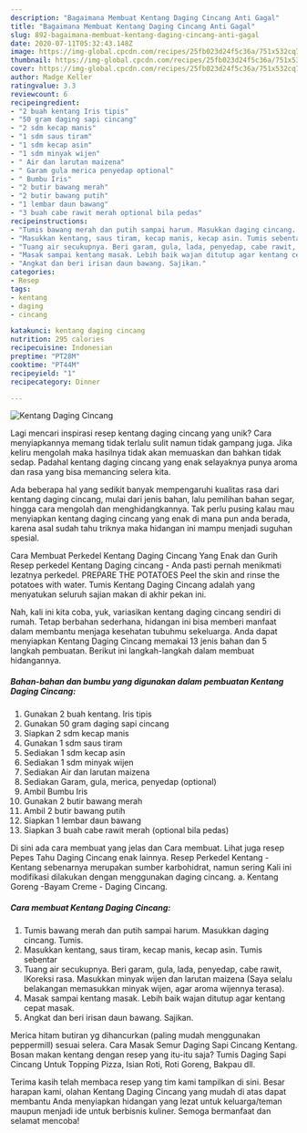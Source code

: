 ```yaml
---
description: "Bagaimana Membuat Kentang Daging Cincang Anti Gagal"
title: "Bagaimana Membuat Kentang Daging Cincang Anti Gagal"
slug: 892-bagaimana-membuat-kentang-daging-cincang-anti-gagal
date: 2020-07-11T05:32:43.148Z
image: https://img-global.cpcdn.com/recipes/25fb023d24f5c36a/751x532cq70/kentang-daging-cincang-foto-resep-utama.jpg
thumbnail: https://img-global.cpcdn.com/recipes/25fb023d24f5c36a/751x532cq70/kentang-daging-cincang-foto-resep-utama.jpg
cover: https://img-global.cpcdn.com/recipes/25fb023d24f5c36a/751x532cq70/kentang-daging-cincang-foto-resep-utama.jpg
author: Madge Keller
ratingvalue: 3.3
reviewcount: 6
recipeingredient:
- "2 buah kentang Iris tipis"
- "50 gram daging sapi cincang"
- "2 sdm kecap manis"
- "1 sdm saus tiram"
- "1 sdm kecap asin"
- "1 sdm minyak wijen"
- " Air dan larutan maizena"
- " Garam gula merica penyedap optional"
- " Bumbu Iris"
- "2 butir bawang merah"
- "2 butir bawang putih"
- "1 lembar daun bawang"
- "3 buah cabe rawit merah optional bila pedas"
recipeinstructions:
- "Tumis bawang merah dan putih sampai harum. Masukkan daging cincang. Tumis."
- "Masukkan kentang, saus tiram, kecap manis, kecap asin. Tumis sebentar"
- "Tuang air secukupnya. Beri garam, gula, lada, penyedap, cabe rawit, lKoreksi rasa. Masukkan minyak wijen dan larutan maizena (Saya selalu belakangan memasukkan minyak wijen, agar aroma wijennya terasa)."
- "Masak sampai kentang masak. Lebih baik wajan ditutup agar kentang cepat masak."
- "Angkat dan beri irisan daun bawang. Sajikan."
categories:
- Resep
tags:
- kentang
- daging
- cincang

katakunci: kentang daging cincang 
nutrition: 295 calories
recipecuisine: Indonesian
preptime: "PT28M"
cooktime: "PT44M"
recipeyield: "1"
recipecategory: Dinner

---
```



![Kentang Daging Cincang](https://img-global.cpcdn.com/recipes/25fb023d24f5c36a/751x532cq70/kentang-daging-cincang-foto-resep-utama.jpg)

Lagi mencari inspirasi resep kentang daging cincang yang unik? Cara menyiapkannya memang tidak terlalu sulit namun tidak gampang juga. Jika keliru mengolah maka hasilnya tidak akan memuaskan dan bahkan tidak sedap. Padahal kentang daging cincang yang enak selayaknya punya aroma dan rasa yang bisa memancing selera kita.

Ada beberapa hal yang sedikit banyak mempengaruhi kualitas rasa dari kentang daging cincang, mulai dari jenis bahan, lalu pemilihan bahan segar, hingga cara mengolah dan menghidangkannya. Tak perlu pusing kalau mau menyiapkan kentang daging cincang yang enak di mana pun anda berada, karena asal sudah tahu triknya maka hidangan ini mampu menjadi suguhan spesial.

Cara Membuat Perkedel Kentang Daging Cincang Yang Enak dan Gurih Resep perkedel Kentang Daging cincang - Anda pasti pernah menikmati lezatnya perkedel. PREPARE THE POTATOES Peel the skin and rinse the potatoes with water. Tumis Kentang Daging Cincang adalah yang menyatukan seluruh sajian makan di akhir pekan ini.


Nah, kali ini kita coba, yuk, variasikan kentang daging cincang sendiri di rumah. Tetap berbahan sederhana, hidangan ini bisa memberi manfaat dalam membantu menjaga kesehatan tubuhmu sekeluarga. Anda dapat menyiapkan Kentang Daging Cincang memakai 13 jenis bahan dan 5 langkah pembuatan. Berikut ini langkah-langkah dalam membuat hidangannya.

<!--inarticleads1-->

##### Bahan-bahan dan bumbu yang digunakan dalam pembuatan Kentang Daging Cincang:

1. Gunakan 2 buah kentang. Iris tipis
1. Gunakan 50 gram daging sapi cincang
1. Siapkan 2 sdm kecap manis
1. Gunakan 1 sdm saus tiram
1. Sediakan 1 sdm kecap asin
1. Sediakan 1 sdm minyak wijen
1. Sediakan  Air dan larutan maizena
1. Sediakan  Garam, gula, merica, penyedap (optional)
1. Ambil  Bumbu Iris
1. Gunakan 2 butir bawang merah
1. Ambil 2 butir bawang putih
1. Siapkan 1 lembar daun bawang
1. Siapkan 3 buah cabe rawit merah (optional bila pedas)


Di sini ada cara membuat yang jelas dan Cara membuat. Lihat juga resep Pepes Tahu Daging Cincang enak lainnya. Resep Perkedel Kentang - Kentang sebenarnya merupakan sumber karbohidrat, namun sering Kali ini modifikasi dilakukan dengan menggunakan daging cincang. a. Kentang Goreng -Bayam Creme - Daging Cincang. 

<!--inarticleads2-->

##### Cara membuat Kentang Daging Cincang:

1. Tumis bawang merah dan putih sampai harum. Masukkan daging cincang. Tumis.
1. Masukkan kentang, saus tiram, kecap manis, kecap asin. Tumis sebentar
1. Tuang air secukupnya. Beri garam, gula, lada, penyedap, cabe rawit, lKoreksi rasa. Masukkan minyak wijen dan larutan maizena (Saya selalu belakangan memasukkan minyak wijen, agar aroma wijennya terasa).
1. Masak sampai kentang masak. Lebih baik wajan ditutup agar kentang cepat masak.
1. Angkat dan beri irisan daun bawang. Sajikan.


Merica hitam butiran yg dihancurkan (paling mudah menggunakan peppermill) sesuai selera. Cara Masak Semur Daging Sapi Cincang Kentang. Bosan makan kentang dengan resep yang itu-itu saja? Tumis Daging Sapi Cincang Untuk Topping Pizza, Isian Roti, Roti Goreng, Bakpau dll. 

Terima kasih telah membaca resep yang tim kami tampilkan di sini. Besar harapan kami, olahan Kentang Daging Cincang yang mudah di atas dapat membantu Anda menyiapkan hidangan yang lezat untuk keluarga/teman maupun menjadi ide untuk berbisnis kuliner. Semoga bermanfaat dan selamat mencoba!
